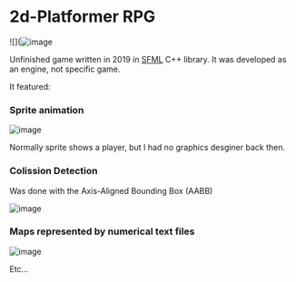 # 2d-Platformer RPG

![](![image](https://github.com/user-attachments/assets/7f70608c-1745-4c5f-b00e-7d28305399db)


Unfinished game written in 2019 in [SFML](https://www.sfml-dev.org) C++ library. It was developed as an engine, not specific game.

It featured:

### Sprite animation
![image](https://github.com/user-attachments/assets/6dbef021-a1fb-47fc-9c63-5fad06a88901)

Normally sprite shows a player, but I had no graphics desginer back then.

### Colission Detection

Was done with the Axis-Aligned Bounding Box (AABB)

![image](https://github.com/user-attachments/assets/3ad44884-a892-400f-be8e-6e0888a82b0f)

### Maps represented by numerical text files

![image](https://github.com/user-attachments/assets/531d561c-a5f9-48e4-a34b-8ecbcd892b6d)

Etc...
